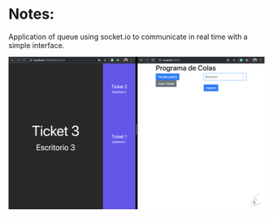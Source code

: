 # Notes:
Application of queue using socket.io to communicate in real time with a simple interface.

![alt text](public/img/screenShot.png "ScreenShot")